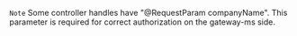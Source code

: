 `Note` Some controller handles have "@RequestParam companyName". This parameter is required for correct authorization on
the gateway-ms side.